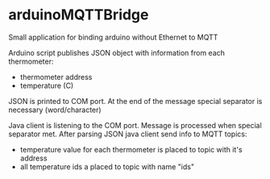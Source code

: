 # arduinoMQTTBridge
Small application for binding arduino without Ethernet to MQTT

Arduino script publishes JSON object with information from each thermometer:
- thermometer address
- temperature (C)

JSON is printed to COM port. At the end of the message special separator is necessary (word/character)

Java client is listening to the COM port. 
Message is processed when special separator met.
After parsing JSON java client send info to MQTT topics:
- temperature value for each thermometer is placed to topic with it's address
- all temperature ids a placed to topic with name "ids"      
